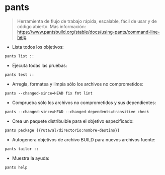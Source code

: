 # pants

> Herramienta de flujo de trabajo rápida, escalable, fácil de usar y de código abierto.
> Más información: <https://www.pantsbuild.org/stable/docs/using-pants/command-line-help>.

- Lista todos los objetivos:

`pants list ::`

- Ejecuta todas las pruebas:

`pants test ::`

- Arregla, formatea y limpia sólo los archivos no comprometidos:

`pants --changed-since=HEAD fix fmt lint`

- Comprueba sólo los archivos no comprometidos y sus dependientes:

`pants --changed-since=HEAD --changed-dependents=transitive check`

- Crea un paquete distribuible para el objetivo especificado:

`pants package {{ruta/al/directorio:nombre-destino}}`

- Autogenera objetivos de archivo BUILD para nuevos archivos fuente:

`pants tailor ::`

- Muestra la ayuda:

`pants help`
